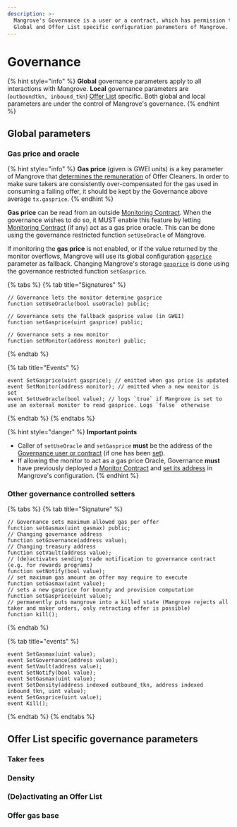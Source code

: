 ```yaml
---
description: >-
  Mangrove's Governance is a user or a contract, which has permission to set
  Global and Offer List specific configuration parameters of Mangrove.
---
```


# Governance

{% hint style="info" %}
**Global** governance parameters apply to all interactions with Mangrove. **Local** governance parameters are (`outboundtkn, inbound_tkn`) [Offer List](broken-reference/) specific. Both global and local parameters are under the control of Mangrove's governance.
{% endhint %}

## Global parameters

### Gas price and oracle

{% hint style="info" %}
**Gas price** (given is GWEI units) is a key parameter of Mangrove that [determines the remuneration](../offer-maker/offer-provision.md#offer-bounty-computation) of Offer Cleaners. In order to make sure takers are consistently over-compensated for the gas used in consuming a failing offer, it should be kept by the Governance above average `tx.gasprice`.
{% endhint %}

**Gas price** can be read from an outside [Monitoring Contract](mangroves-ecosystem/monitor.md). When the governance wishes to do so, it MUST enable this feature by letting [Monitoring Contract](mangroves-ecosystem/monitor.md) (if any) act as a gas price oracle. This can be done using the governance restricted function `setUseOracle` of Mangrove.

If monitoring the **gas price** is not enabled, or if the value returned by the monitor overflows, Mangrove will use its global configuration [`gasprice`](../data-structures/mangrove-configuration.md#mgvlib.global) parameter as fallback. Changing Mangrove's storage [`gasprice`](../data-structures/mangrove-configuration.md#mgvlib.global) is done using the governance restricted function `setGasprice`.

{% tabs %}
{% tab title="Signatures" %}
```solidity
// Governance lets the monitor determine gasprice
function setUseOracle(bool useOracle) public;

// Governance sets the fallback gasprice value (in GWEI)
function setGasprice(uint gasprice) public;

// Governance sets a new monitor
function setMonitor(address monitor) public;
```
{% endtab %}

{% tab title="Events" %}
```solidity
event SetGasprice(uint gasprice); // emitted when gas price is updated
event SetMonitor(address monitor); // emitted when a new monitor is set
event SetUseOracle(bool value); // logs `true` if Mangrove is set to use an external monitor to read gasprice. Logs `false` otherwise
```
{% endtab %}
{% endtabs %}

{% hint style="danger" %}
**Important points**

* Caller of `setUseOracle` and `setGasprice` **must** be the address of the [Governance user or contract](governance.md#setting-up-a-governance-contract) (if one has been [set](governance.md#setting-up-the-governance-address)).
* If allowing the monitor to act as a gas price Oracle, Governance **must** have previously deployed a [Monitor Contract](mangroves-ecosystem/monitor.md) and [set its address](governance.md#setting-up-the-monitor-address) in Mangrove's configuration.
{% endhint %}

### Other governance controlled setters

{% tabs %}
{% tab title="Signature" %}
```solidity
// Governance sets maximum allowed gas per offer
function setGasmax(uint gasmax) public;
// Changing governance address
function setGovernance(address value);
// Changing treasury address
function setVault(address value);
// (de)activates sending trade notification to governance contract (e.g. for rewards programs)
function setNotify(bool value);
// set maximum gas amount an offer may require to execute
function setGasmax(uint value);
// sets a new gasprice for bounty and provision computation
function setGasprice(uint value);
// permanently puts mangrove into a killed state (Mangrove rejects all taker and maker orders, only retracting offer is possible)
function kill();

```
{% endtab %}

{% tab title="events" %}
```solidity
event SetGasmax(uint value);
event SetGovernance(address value);
event SetVault(address value);
event SetNotify(bool value);
event SetGasmax(uint value);
event SetDensity(address indexed outbound_tkn, address indexed inbound_tkn, uint value);
event SetGasprice(uint value);
event Kill();
```
{% endtab %}
{% endtabs %}

## Offer List specific governance parameters

### Taker fees

### Density

### (De)activating an Offer List

### Offer gas base
